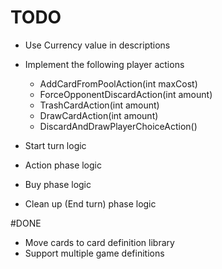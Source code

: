 ﻿# TODO
* Use Currency value in descriptions
* Implement the following player actions
  * AddCardFromPoolAction(int maxCost)
  * ForceOpponentDiscardAction(int amount)
  * TrashCardAction(int amount)
  * DrawCardAction(int amount)
  * DiscardAndDrawPlayerChoiceAction()

* Start turn logic
* Action phase logic
* Buy phase logic
* Clean up (End turn) phase logic

#DONE
* Move cards to card definition library
* Support multiple game definitions